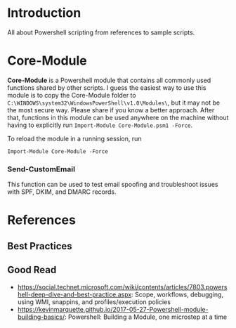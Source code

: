 # Introduction
All about Powershell scripting from references to sample scripts.

# Core-Module
**Core-Module** is a Powershell module that contains all commonly used functions shared by other scripts. I guess the easiest way to use this module is to copy the Core-Module folder to `C:\WINDOWS\system32\WindowsPowerShell\v1.0\Modules\`, but it may not be the most secure way. Please share if you know a better approach. After that, functions in this module can be used anywhere on the machine without having to explicitly run `Import-Module Core-Module.psm1 -Force`.

To reload the module in a running session, run 
```
Import-Module Core-Module -Force
````
### Send-CustomEmail
This function can be used to test email spoofing and troubleshoot issues with SPF, DKIM, and DMARC records.

# References
## Best Practices

## Good Read
- https://social.technet.microsoft.com/wiki/contents/articles/7803.powershell-deep-dive-and-best-practice.aspx: Scope, workflows, debugging, using WMI, snappins, and profiles/execution policies
- https://kevinmarquette.github.io/2017-05-27-Powershell-module-building-basics/: Powershell: Building a Module, one microstep at a time
